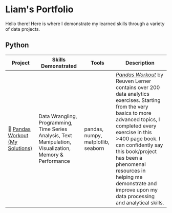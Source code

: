 # Liam's Portfolio
Hello there! Here is where I demonstrate my learned skills through a variety of data projects.

## Python
| Project | Skills Demonstrated | Tools | Description | 
|---|---|---|---|
:panda_face: [Pandas Workout (My Solutions)](https://github.com/robprob/pandas-workout) | Data Wrangling, Programming, Time Series Analysis, Text Manipulation, Visualization, Memory & Performance | pandas, numpy, matplotlib, seaborn | <a href='https://www.manning.com/books/pandas-workout'><i>Pandas Workout</i></a> by Reuven Lerner contains over 200 data analytics exercises. Starting from the very basics to more advanced topics, I completed every exercise in this >400 page book. I can confidently say this book/project has been a phenomenal resources in helping me demonstrate and improve upon my data processing and analytical skills.
